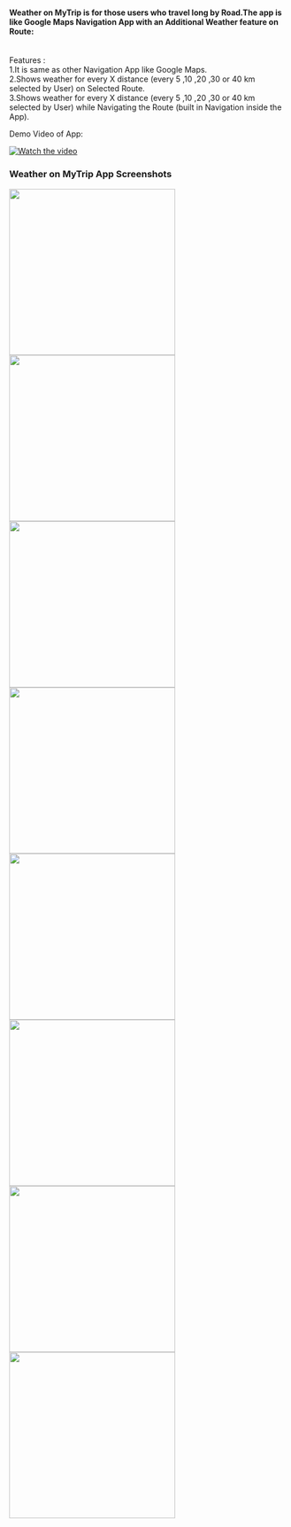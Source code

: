<h4>Weather on MyTrip is for those users who travel long by Road.The app is like Google Maps Navigation App with an Additional Weather feature on Route:</h4><br>
Features :<br>
1.It is same as other Navigation App like Google Maps.<br>
2.Shows weather for every X distance (every 5 ,10 ,20 ,30 or 40 km selected by User) on Selected Route.<br>
3.Shows weather for every X distance (every 5 ,10 ,20 ,30 or 40 km selected by User) while Navigating the Route (built in Navigation inside the App).

Demo Video of App:

[![Watch the video](https://raw.githubusercontent.com/kamleshsahu/MapboxDarkSkyApp/master/Readme/video%20captcha.jpeg?token=AF733CM733WRIRQ5Y3PHHVK5NQVCU)](https://drive.google.com/file/d/1RJ94EShAeOVk_cGi6WuSN6jQTbJS9FCV/preview)

<h3>Weather on MyTrip App Screenshots</h3>
<img src="https://raw.githubusercontent.com/kamleshsahu/MapboxDarkSkyApp/master/Readme/form_fill_blank.jpeg?token=AF733CICOS66JZJAXX6ADG25NQQRU" width="300">
<img src="https://raw.githubusercontent.com/kamleshsahu/MapboxDarkSkyApp/master/Readme/select%20Start%20and%20Destination.jpeg?token=AF733CKTDKGQ5E33W6NPXVK5NQQUA" width="300">
<img src="https://raw.githubusercontent.com/kamleshsahu/MapboxDarkSkyApp/master/Readme/form_fill_filled.jpeg?token=AF733CLINEZAY4YSM34H6YK5NQQSI" width="300">
<img src="https://raw.githubusercontent.com/kamleshsahu/MapboxDarkSkyApp/master/Readme/map%20activity.jpeg?token=AF733COONTCXF7ZBRPZ46KC5NQQTG" width="300">
<img src="https://raw.githubusercontent.com/kamleshsahu/MapboxDarkSkyApp/master/Readme/weather%20with%20route%20list%20view.jpeg?token=AF733CMZDLUJWEH6W2MHL325NQQVO" width="300">
<img src="https://raw.githubusercontent.com/kamleshsahu/MapboxDarkSkyApp/master/Readme/loading%20weather.jpeg?token=AF733CONE337LZNVQZK3QZS5NQQSW" width="300">
<img src="https://raw.githubusercontent.com/kamleshsahu/MapboxDarkSkyApp/master/Readme/weather%20loaded.jpeg?token=AF733CMXG4534A6IO2AXDZ25NQQVA" width="300">
<img src="https://raw.githubusercontent.com/kamleshsahu/MapboxDarkSkyApp/master/Readme/Navigate%20Route.jpeg?token=AF733CIGEVU3WKKXJS2ZLV25NQQRA" width="300">

